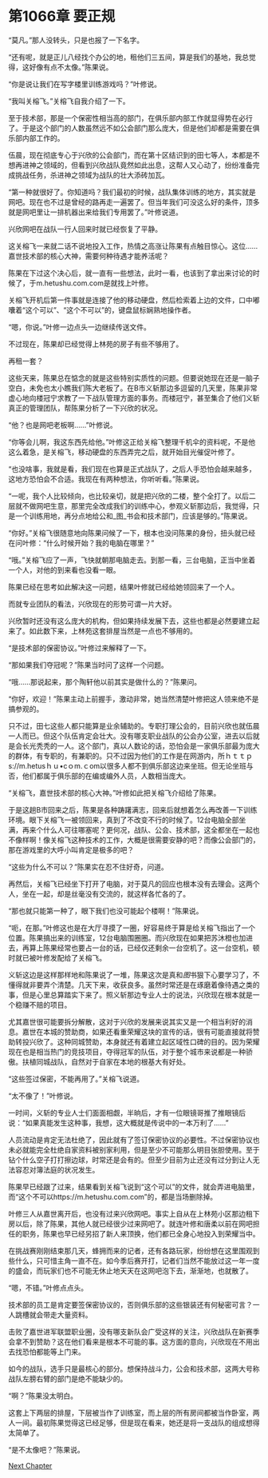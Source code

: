 # 第1066章 要正规

“莫凡。”那人没转头，只是也报了一下名字。

“还有呢，就是正儿八经找个办公的地，租他们三五间，算是我们的基地，我总觉得，这好像有点不太像。”陈果说。

“你是说让我们在写字楼里训练游戏吗？”叶修说。

“我叫关榕飞。”关榕飞自我介绍了一下。

至于技术部，那是一个保密性相当高的部门，在俱乐部内部工作就显得势在必行了。于是这个部门的人数虽然远不如公会部门那么庞大，但是他们却都是需要在俱乐部内部工作的。

伍晨，现在彻底专心于兴欣的公会部门，而在第十区结识到的田七等人，本都是不想再进神之领域的，但看到兴欣战队竟然如此出息，这帮人又心动了，纷纷准备完成挑战任务，杀进神之领域为战队的壮大添砖加瓦。

“第一种就很好了。你知道吗？我们最初的时候，战队集体训练的地方，其实就是网吧。现在也不过是曾经的路再走一遍罢了。但当年我们可没这么好的条件，顶多就是网吧里让一排机器出来给我们专用罢了。”叶修说道。

兴欣网吧在战队一行人回来时就已经恢复了平静。

这关榕飞一来就二话不说地投入工作，热情之高涨让陈果有点触目惊心。这位……嘉世技术部的核心大神，需要何种待遇才能养活呢？

陈果在下过这个决心后，就一直有一些想法，此时一看，也该到了拿出来讨论的时候了，于m.hetushu.com.com是就找上叶修。

关榕飞开机后第一件事就是连接了他的移动硬盘，然后检索着上边的文件，口中嘟囔着“这个可以”、“这个不可以”的，键盘鼠标娴熟地操作者。

“嗯，你说。”叶修一边点头一边继续传送文件。

不过现在，陈果却已经觉得上林苑的房子有些不够用了。

再租一套？

这些天来，陈果总在惦念的就是这些特别实质性的问题。但要说她现在还是一脑子空白，未免也太小瞧我们陈大老板了。在B市义斩那边多逗留的几天里，陈果非常虚心地向楼冠宁求教了一下战队管理方面的事务。而楼冠宁，甚至集合了他们义斩真正的管理团队，帮陈果分析了一下兴欣的状况。

“他？也是网吧老板啊……”叶修说。

“你等会儿啊，我这东西先给他。”叶修这正给关榕飞整理千机伞的资料呢，不是他这么着急，是关榕飞，移动硬盘的东西弄完之后，就开始目光催促叶修了。

“也没啥事，我就是看，我们现在也算是正式战队了，之后人手恐怕会越来越多，这地方恐怕会不合适。我现在有两种想法，你听听看。”陈果说。

“一呢，我个人比较倾向，也比较亲切，就是把兴欣的二楼，整个全打了。以后二层就不做网吧生意，那里完全改成我们的训练中心，参观义斩那边后，我觉得，只是一个训练用地，再分点地给公和_图_书会和技术部门，应该是够的。”陈果说。

“你好。”关榕飞很随意地向陈果问候了一下，根本也没问陈果的身份，扭头就已经在问叶修：“什么时候开始？我的电脑在哪里？”

“哦。”关榕飞应了一声，飞快就朝那电脑走去。到那一看，三台电脑，正当中坐着一个人，对他的到来看也没看一眼。

陈果已经在思考如此解决这一问题，结果叶修就已经给她领回来了一个人。

而就专业团队的看法，兴欣现在的形势可谓一片大好。

兴欣暂时还没有这么庞大的机构，但如果持续发展下去，这些也都是必然要建立起来了。如此数下来，上林苑这套排屋当然是一点也不够用的。

“是技术部的保密协议。”叶修过来解释了一下。

“那如果我们夺冠呢？”陈果当时问了这样一个问题。

“哦……那说起来，那个陶轩他以前其实是做什么的？”陈果问。

“你好，欢迎！”陈果主动上前握手，激动非常，她当然清楚叶修把这人领来绝不是搞参观的。

只不过，田七这些人都只能算是业余辅助的。专职打理公会的，目前兴欣也就伍晨一人而已。但这个队伍肯定会壮大。没有哪支职业战队的公会办公室，进去以后就是会长光秃秃的一人。这个部门，真以人数论的话，恐怕会是一家俱乐部最为庞大的群体，有专职的，有兼职的。只不过因为他们的工作是在网游内，所ｈｔｔｐs://m.hetusｈｕ•cｏm.ｃom以很多人都不到俱乐部这边来坐班。但无论坐班与否，他们都属于俱乐部的在编或编外人员，人数相当庞大。

“关榕飞，嘉世技术部的核心大神。”叶修如此把关榕飞介绍给了陈果。

于是这趟B市回来之后，陈果是各种踌躇满志，回来后就想着怎么再改善一下训练环境。眼下关榕飞一被领回来，真到了不改变不行的时候了。12台电脑全部坐满，再来个什么人可往哪塞呢？更何况，战队、公会、技术部，这全都坐在一起也不像样啊！像关榕飞这种技术的工作，大概是很需要安静的吧？而像公会部门的，那在游戏里的大呼小叫肯定是极多的吧？

“这些为什么不可以？”陈果实在忍不住好奇，问道。

再然后，关榕飞已经坐下打开了电脑，对于莫凡的回应也根本没有去理会。这两个人，坐在一起，却是丝毫没有交流的，就这样各忙各的了。

“那也就只能第一种了，眼下我们也没可能起个楼啊！”陈果说。

“呃，在那。”叶修这也是在大厅寻摸了一圈，好容易终于算是给关榕飞指出了一个位置。陈果搞出来的训练室，12台电脑围圈圈。而兴欣现在如果把苏沐橙也加进去，再算上陈果经常也要占一台的话，已经仅还剩余一台空机了。这一台空机，顿时就已被叶修发配给了关榕飞。

义斩这边是这样那样地和陈果说了一堆，陈果这次是真和*图*书狠下心要学习了，不懂得就非要弄个清楚。几天下来，收获良多。虽然时常还是在琢磨着像待遇之类的事，但是心里总算踏实下来了。照义斩那边专业人士的说法，兴欣现在根本就是一个稳赚不赔的项目。

尤其嘉世很可能要拆分解散，这对于兴欣的发展来说其实又是一个相当利好的消息。嘉世在本城的赞助商，如果还看重荣耀这块的宣传的话，很有可能直接就将赞助转投兴欣了。这种同城赞助，本身就还有着建立起区域性口碑的目的。因为荣耀现在也是相当热门的竞技项目，夺得冠军的队伍，对于整个城市来说都是一种骄傲。扶植同城战队，自然对于自家在本地的根基大有好处。

“这些签过保密，不能再用了。”关榕飞说道。

“太不像了！”叶修说。

一时间，义斩的专业人士们面面相觑，半晌后，才有一位眼镜哥推了推眼镜后说：“如果真能发生这种事，我想，这大概就是传说中的一本万利了……”

人员流动是肯定无法杜绝了，因此就有了签订保密协议的必要性。不过保密协议也未必就能完全杜绝自家资料被别家利用，但是至少不可能那么明目张胆使用。至于钻个什么空子打打擦边球，时常还是会有的。但至少目前为止还没有过分到让人无法容忍对簿法庭的状况发生。

陈果早已经跟了过来，结果看到关榕飞说到“这个可以”的文件，就会弄进电脑里，而“这个不可以https://m.hetushu.com.com”的，都是当场删除掉。

叶修三人从嘉世离开后，也没有过来兴欣网吧。事实上自从在上林苑小区那边租下房以后，除了陈果，其他人就已经很少过来网吧了。就连叶修和唐柔以前在网吧担任的职务，陈果也早已经另招了新人来顶换，他们都已全身心地投入到荣耀当中。

在挑战赛刚刚结束那几天，蜂拥而来的记者，还有各路玩家，纷纷想在这里围观到些什么，只可惜主角一直不在。如今季后赛开打，记者们当然不能放过这一年一度的盛会，而玩家们也不可能无休止地天天在这网吧泡下去，渐渐地，也就散了。

“嗯，不错。”叶修点点头。

技术部的员工是肯定要签保密协议的，否则俱乐部的这些银装还有何秘密可言？一人跳槽就会带走大量资料。

击败了嘉世进军联盟职业圈，没有哪支新队会广受这样的关注，兴欣战队在新赛季会拿不到赞助？这在他们看来是根本不可能的事。这方面的意向，兴欣现在不用出去找恐怕都能等上门来。

如今的战队，选手只是最核心的部分。想保持战斗力，公会和技术部，这两大号称战队左膀右臂的部门是绝不能缺少的。

“啊？”陈果没太明白。

这套上下两层的排屋，下层被当作了训练室，而上层的所有房间都被当作卧室，两人一间。最初陈果觉得这已经足够，但是现在看来，她还是将一支战队的组成想得太简单了。

“是不太像吧？”陈果说。



[Next Chapter](%E7%AC%AC1067%E7%AB%A0%20%E7%AB%9E%E6%8A%80%E8%B5%9E%E5%8A%A9.md)
